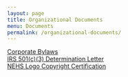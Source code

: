 ```yaml
---
layout: page
title: Organizational Documents
menu: Documents
permalink: /organizational-documents/
---
```




[Corporate Bylaws](/organizational-documents/corporate-bylaws.html)  
[IRS 501(c)(3) Determination Letter](/organizational-documents/corporate-bylaws)  
[NEHS Logo Copyright Certification](/organizational-documents/corporate-bylaws)  
